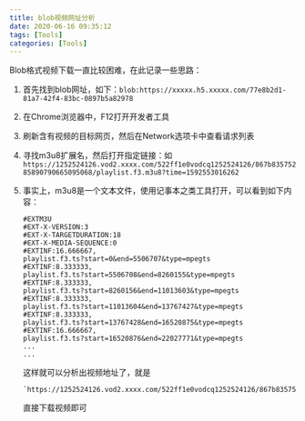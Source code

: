 ```yaml
---
title: blob视频网址分析
date: 2020-06-16 09:35:12
tags: [Tools]
categories: [Tools]
---
```


Blob格式视频下载一直比较困难，在此记录一些思路：



1. 首先找到blob网址，如下：`blob:https://xxxxx.h5.xxxxx.com/77e8b2d1-81a7-42f4-83bc-0897b5a82978`

2. 在Chrome浏览器中，F12打开开发者工具

3. 刷新含有视频的目标网页，然后在Network选项卡中查看请求列表

4. 寻找m3u8扩展名，然后打开指定链接：如`https://1252524126.vod2.xxxx.com/522ff1e0vodcq1252524126/867b83575285890790665095068/playlist.f3.m3u8?time=1592553016262`

5. 事实上，m3u8是一个文本文件，使用记事本之类工具打开，可以看到如下内容：

   ```
   #EXTM3U
   #EXT-X-VERSION:3
   #EXT-X-TARGETDURATION:18
   #EXT-X-MEDIA-SEQUENCE:0
   #EXTINF:16.666667,
   playlist.f3.ts?start=0&end=5506707&type=mpegts
   #EXTINF:8.333333,
   playlist.f3.ts?start=5506708&end=8260155&type=mpegts
   #EXTINF:8.333333,
   playlist.f3.ts?start=8260156&end=11013603&type=mpegts
   #EXTINF:8.333333,
   playlist.f3.ts?start=11013604&end=13767427&type=mpegts
   #EXTINF:8.333333,
   playlist.f3.ts?start=13767428&end=16520875&type=mpegts
   #EXTINF:16.666667,
   playlist.f3.ts?start=16520876&end=22027771&type=mpegts
   ...
   ...
   ```

   这样就可以分析出视频地址了，就是

   ```
   `https://1252524126.vod2.xxxx.com/522ff1e0vodcq1252524126/867b83575285890790665095068/playlist.f3.ts
   ```

   直接下载视频即可

